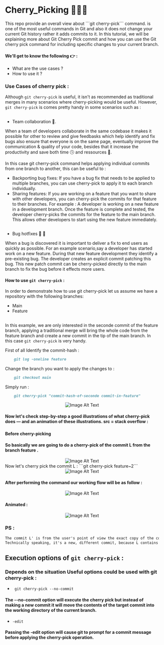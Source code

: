 # Cherry_Picking 🍒👩‍💻 

<p> 
This repo provide an overall view about ```git cherry-pick``` command. 
    is one of the most useful commands in Git and also it does not change your         current Git history rather it adds commits to it. In this tutorial, we will be     explaining more about Git Cherry Pick commit and how you can use the Git cherry     pick command for including specific changes to your current branch. </p>
    
#### We'll get to know the following 👉 : 
    
- What are the use cases ?
- How to use it ?

<div>

### Use Cases of cherry pick : 
Although ```git cherry-pick``` is useful, it isn't as recommended as traditional merges in many scenarios where cherry-picking would be useful.
However, ```git cherry-pick``` is comes pretty handy in some scenarios such as : 

##
- Team collaboration 🦾.
     
When a team of developers collaborate in the same codebase it makes it possible for other to review and give feedbasks  which help identify and fix bugs also ensure that everyone is on the same page, eventually improve the communication & quality of your code, besides that it increase the productivity and save both time 🕓 and ressources 🏃️.

In this case git cherry-pick command helps applying individual commits from one branch to another, this can be useful to : 

- Backporting bug fixes: If you have a bug fix that needs to be applied to multiple branches, you can use cherry-pick to apply it to each branch individually.
- Sharing features: If you are working on a feature that you want to share with other developers, you can cherry-pick the commits for that feature to their branches.
For example : A developer is working on a new feature in a development branch. Once the feature is complete and tested, the developer cherry-picks the commits for the feature to the main branch. This allows other developers to start using the new feature immediately.
##

 - Bug hotfixes 🐞 🔧
 
When a bug is discovered it is important to deliver a fix to end users as quickly as possible. For an example scenario,say a developer has started work on a new feature. During that new feature development they identify a pre-existing bug. The developer creates an explicit commit patching this bug. This new patch commit can be cherry-picked directly to the main branch to fix the bug before it effects more users.
     
</div>

#### How to use ```git cherry-pick``` :

In order to demonstrate how to use git cherry-pick let us assume we have a repository with the following branches: 
- Main 
- Feature
##
In this example, we are only interested in the seconde commit of the feature branch, applying a traditional merge will bring the whole code from the feature branch and create a new commit in the tip of the main branch. In this case ```git cherry-pick``` is very handy.

First of all Identify the commit-hash : 

```md
    git log -oneline feature
```

Change the branch you want to apply the changes to : 

```md
    git checkout main
```

Simply run : 
```md
    git cherry-pick "commit-hash-of-seconde commit-in-feature"
```


<div align="center">
<img src="https://www.dolthub.com/blog/static/b52e7ebc154750e60a0316184bc9cce0/75609/cherry-pick.png" alt="Image Alt Text">
</div>

<h4> Now let's check step-by-step a good illustrations of what cherry-pick does — and an animation of these illustrations. src = stack overflow : </h4>

###
<h4> Before cherry-picking </h4> 
<h4>  So basically we are going to do a cherry-pick of the commit L from the branch feature . </h4>

<div align="center">
<img src="https://i.stack.imgur.com/x1R6o.jpg" alt="Image Alt Text">
</div
    
<h4>  Now let's cherry pick the commit L : </h4> 
```git cherry-pick feature~2```
<div align="center">
<img src="https://i.stack.imgur.com/H1NDD.jpg" alt="Image Alt Text">
</div>

<h4>  After performing the command our working flow will be as follow :</h4>

<div align="center">
<img src="https://i.stack.imgur.com/LpDH8.jpg" alt="Image Alt Text">
</div>

<h4> Animated :</h4>

<div align="center">
<img src="https://i.stack.imgur.com/j2D9C.gif" alt="Image Alt Text">
</div>

<h3>  PS : </h3>

```md
The commit L' is from the user's point of view the exact copy of the commit L.
Technically speaking, it's a new, different commit, because L contains a pointer to K as its parent while L' contains a pointer to E .
```

## Execution options of ```git cherry-pick``` : 
### Depends on the situation Useful options could be used with git cherry-pick : 

- ``` git cherry-pick --no-commit```
#### The --no-commit option will execute the cherry pick but instead of making a new commit it will move the contents of the target commit into the working directory of the current branch.

- ```-edit```
#### Passing the -edit option will cause git to prompt for a commit message before applying the cherry-pick operation.


